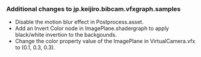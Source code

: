 ### Additional changes to jp.keijiro.bibcam.vfxgraph.samples

- Disable the motion blur effect in Postprocess.asset.
- Add an Invert Color node in ImagePlane.shadergraph to apply black/white
  invertion to the backgounds.
- Change the color property value of the ImagePlane in VirtualCamera.vfx to
  (0.1, 0.3, 0.3).
